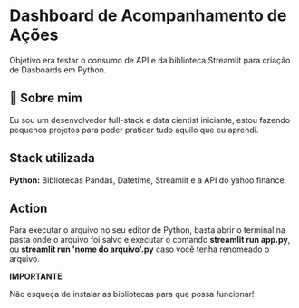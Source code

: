 
# Dashboard de Acompanhamento de Ações

Objetivo era testar o consumo de API e da biblioteca Streamlit para criação de Dasboards em Python.



## 🚀 Sobre mim
Eu sou um desenvolvedor full-stack e data cientist iniciante, estou fazendo pequenos projetos para poder praticar tudo aquilo que eu aprendi.


## Stack utilizada

**Python:** Bibliotecas Pandas, Datetime, Streamlit e a API do yahoo finance.




## Action

Para executar o arquivo no seu editor de Python, basta abrir o terminal na pasta onde o arquivo foi salvo e executar o comando **streamlit run app.py**, ou **streamlit run 'nome do arquivo'.py** caso você tenha renomeado o arquivo.

**IMPORTANTE**

Não esqueça de instalar as bibliotecas para que possa funcionar!
